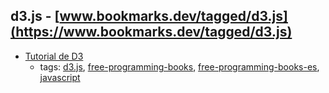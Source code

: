 d3.js - [www.bookmarks.dev/tagged/d3.js](https://www.bookmarks.dev/tagged/d3.js)
---
* [Tutorial de D3](http://gcoch.github.io/D3-tutorial/index.html)
    * tags: [d3.js](../tagged/d3.js.md), [free-programming-books](../tagged/free-programming-books.md), [free-programming-books-es](../tagged/free-programming-books-es.md), [javascript](../tagged/javascript.md)
